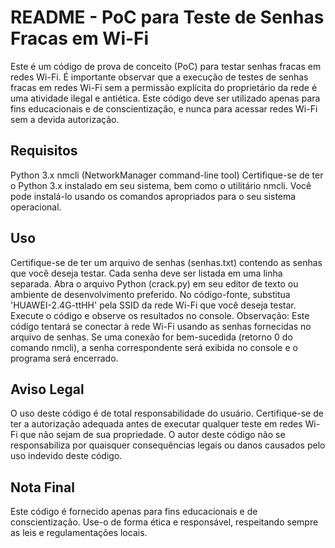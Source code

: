 # README - PoC para Teste de Senhas Fracas em Wi-Fi
Este é um código de prova de conceito (PoC) para testar senhas fracas em redes Wi-Fi. É importante observar que a execução de testes de senhas fracas em redes Wi-Fi sem a permissão explícita do proprietário da rede é uma atividade ilegal e antiética. Este código deve ser utilizado apenas para fins educacionais e de conscientização, e nunca para acessar redes Wi-Fi sem a devida autorização.

## Requisitos
Python 3.x
nmcli (NetworkManager command-line tool)
Certifique-se de ter o Python 3.x instalado em seu sistema, bem como o utilitário nmcli. Você pode instalá-lo usando os comandos apropriados para o seu sistema operacional.

## Uso
Certifique-se de ter um arquivo de senhas (senhas.txt) contendo as senhas que você deseja testar. Cada senha deve ser listada em uma linha separada.
Abra o arquivo Python (crack.py) em seu editor de texto ou ambiente de desenvolvimento preferido.
No código-fonte, substitua 'HUAWEI-2.4G-ttHH' pela SSID da rede Wi-Fi que você deseja testar.
Execute o código e observe os resultados no console.
Observação: Este código tentará se conectar à rede Wi-Fi usando as senhas fornecidas no arquivo de senhas. Se uma conexão for bem-sucedida (retorno 0 do comando nmcli), a senha correspondente será exibida no console e o programa será encerrado.

## Aviso Legal
O uso deste código é de total responsabilidade do usuário. Certifique-se de ter a autorização adequada antes de executar qualquer teste em redes Wi-Fi que não sejam de sua propriedade. O autor deste código não se responsabiliza por quaisquer consequências legais ou danos causados pelo uso indevido deste código.

## Nota Final
Este código é fornecido apenas para fins educacionais e de conscientização. Use-o de forma ética e responsável, respeitando sempre as leis e regulamentações locais.
